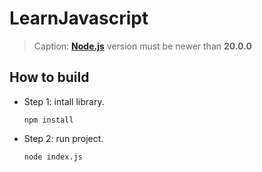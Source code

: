 # LearnJavascript

> Caption: **[Node.js](https://nodejs.org/)** version must be newer than **20.0.0**

## How to build
- Step 1: intall library.
    ```
    npm install
    ```
- Step 2: run project.
    ```
    node index.js
    ```